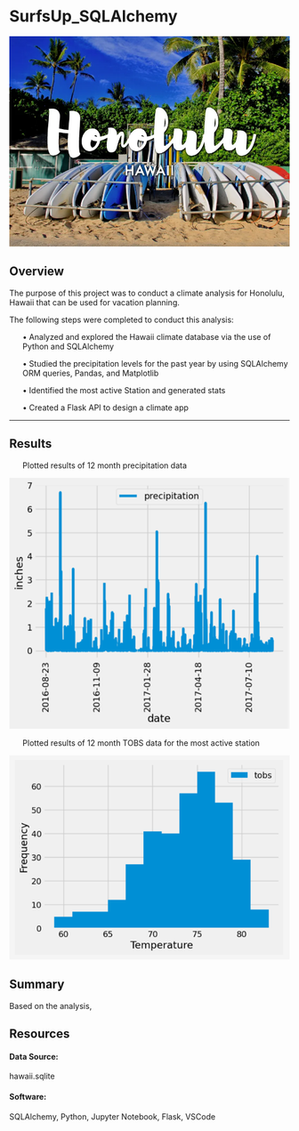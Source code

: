 # SurfsUp_SQLAlchemy

<img src = "Resources/Honolulu Surfs Up.png">

## Overview 
The purpose of this project was to conduct a climate analysis for Honolulu, Hawaii that can be used for vacation planning.

The following steps were completed to conduct this analysis:
<ol> •	Analyzed and explored the Hawaii climate database via the use of Python and SQLAlchemy </ol>
<ol> •	Studied the precipitation levels for the past year by using SQLAlchemy ORM queries, Pandas, and Matplotlib </ol>
<ol> •	Identified the most active Station and generated stats </ol>
<ol> •	Created a Flask API to design a climate app </ol>
<hr>

## Results
<ul> Plotted results of 12 month precipitation data </ul>
<img src = "Resources/PrecipGraph.png">
<br>
<ul> Plotted results of 12 month TOBS data for the most active station </ul>
<img src = "Resources/TOBSGraph.png">
<br>

## Summary
Based on the analysis, 



## Resources
#### Data Source: 
hawaii.sqlite
#### Software: 
SQLAlchemy, Python, Jupyter Notebook, Flask, VSCode